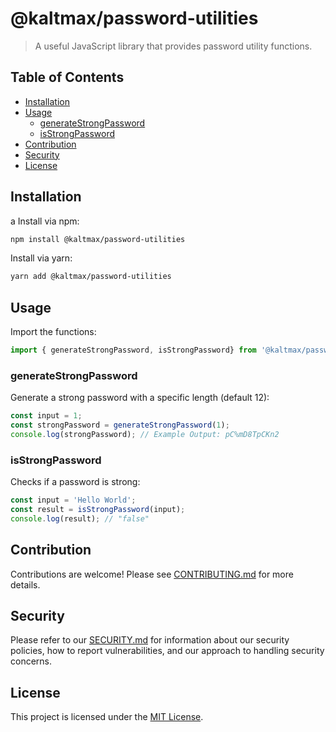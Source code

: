 # @kaltmax/password-utilities

> A useful JavaScript library that provides password utility functions.

## Table of Contents

- [Installation](#installation)
- [Usage](#usage)
  - [generateStrongPassword](#generateStrongPassword)
  - [isStrongPassword](#isStrongPassword)
- [Contribution](#contribution)
- [Security](#security)
- [License](#license)

## Installation
a
Install via npm:

```bash
npm install @kaltmax/password-utilities
```

Install via yarn:

```bash
yarn add @kaltmax/password-utilities
```

## Usage

Import the functions:

```js
import { generateStrongPassword, isStrongPassword} from '@kaltmax/password-utilities';
```

### generateStrongPassword

Generate a strong password with a specific length (default 12):

```js
const input = 1;
const strongPassword = generateStrongPassword(1);
console.log(strongPassword); // Example Output: pC%mD8TpCKn2
```

### isStrongPassword

Checks if a password is strong:

```js
const input = 'Hello World';
const result = isStrongPassword(input);
console.log(result); // "false"
```

## Contribution

Contributions are welcome! Please see [CONTRIBUTING.md](./CONTRIBUTING.md) for more details.

## Security

Please refer to our [SECURITY.md](./SECURITY.md) for information about our security policies, how to report vulnerabilities, and our approach to handling security concerns.

## License

This project is licensed under the [MIT License](./LICENSE.md).
